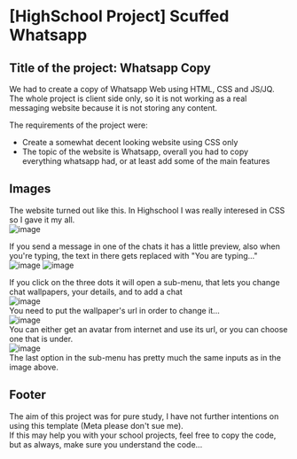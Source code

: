 # [HighSchool Project] Scuffed Whatsapp

## Title of the project: Whatsapp Copy  
  
We had to create a copy of Whatsapp Web using HTML, CSS and JS/JQ.  
The whole project is client side only, so it is not working as a real messaging website because it is not storing any content.  
  
The requirements of the project were:
- Create a somewhat decent looking website using CSS only
- The topic of the website is Whatsapp, overall you had to copy everything whatsapp had, or at least add some of the main features

## Images  
  
The website turned out like this. In Highschool I was really interesed in CSS so I gave it my all.  
![image](https://user-images.githubusercontent.com/47055309/142872078-58e26309-8de6-4c94-a695-ba9a9dd3a1b1.png)  
  
If you send a message in one of the chats it has a little preview, also when you're typing, the text in there gets replaced with "You are typing..."  
![image](https://user-images.githubusercontent.com/47055309/142872320-7fd65010-deb6-4827-84fd-aff3950f1249.png)
![image](https://user-images.githubusercontent.com/47055309/142872715-991d935b-f08b-450d-87c2-c16114185509.png)  
  
If you click on the three dots it will open a sub-menu, that lets you change chat wallpapers, your details, and to add a chat  
![image](https://user-images.githubusercontent.com/47055309/142873015-141e5cd4-63da-4ef9-a530-fa0b859c7691.png)  
You need to put the wallpaper's url in order to change it...  
![image](https://user-images.githubusercontent.com/47055309/142873092-7cbe1d68-0c00-4139-a7dd-cde8e16f118d.png)  
You can either get an avatar from internet and use its url, or you can choose one that is under.  
![image](https://user-images.githubusercontent.com/47055309/142874547-1c7c7faf-302e-4f52-83ab-838791db5221.png)  
The last option in the sub-menu has pretty much the same inputs as in the image above.  

## Footer
The aim of this project was for pure study, I have not further intentions on using this template (Meta please don't sue me).  
If this may help you with your school projects, feel free to copy the code, but as always, make sure you understand the code...
